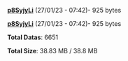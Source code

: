[**p8SyjyLi**](/data/p8SyjyLi.txt) (27/01/23 - 07:42)- 925 bytes

[**p8SyjyLi**](/data/p8SyjyLi.txt) (27/01/23 - 07:42)- 925 bytes

**Total Datas**: 6651

**Total Size**: 38.83 MB / 38.8 MB